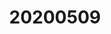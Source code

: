 ---
aliases: []
created: 2020-05-09 20:19:53+08:00
date created: 2023-07-05T11:13:20+08:00
date modified: 2024-01-13T19:21:07+08:00
dg-publish: true
tags: []
title: "20200509"
updated: 2020-05-09 20:19:56+08:00
---